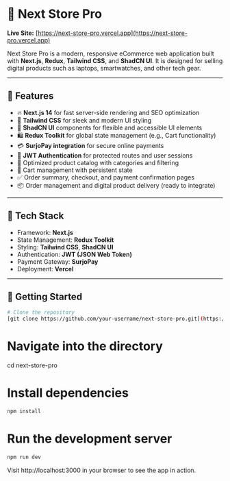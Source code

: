 # 🛒 Next Store Pro

**Live Site:** [https://next-store-pro.vercel.app](https://next-store-pro.vercel.app)

Next Store Pro is a modern, responsive eCommerce web application built with **Next.js**, **Redux**, **Tailwind CSS**, and **ShadCN UI**. It is designed for selling digital products such as laptops, smartwatches, and other tech gear.

---

## 🚀 Features

- 🔥 **Next.js 14** for fast server-side rendering and SEO optimization
- 🎨 **Tailwind CSS** for sleek and modern UI styling
- 🧩 **ShadCN UI** components for flexible and accessible UI elements
- 🛍️ **Redux Toolkit** for global state management (e.g., Cart functionality)
- 💳 **SurjoPay integration** for secure online payments
- 🔐 **JWT Authentication** for protected routes and user sessions
- 🧠 Optimized product catalog with categories and filtering
- 🛒 Cart management with persistent state
- ✅ Order summary, checkout, and payment confirmation pages
- 📦 Order management and digital product delivery (ready to integrate)

---

## 🧰 Tech Stack

- Framework: **Next.js**
- State Management: **Redux Toolkit**
- Styling: **Tailwind CSS**, **ShadCN UI**
- Authentication: **JWT (JSON Web Token)**
- Payment Gateway: **SurjoPay**
- Deployment: **Vercel**

---

## 📂 Getting Started

```bash
# Clone the repository
[git clone https://github.com/your-username/next-store-pro.git](https://github.com/developersajadur/Next-Store-Client-Side.git)

```
# Navigate into the directory
cd next-store-pro

# Install dependencies
```bash
npm install
```
# Run the development server
```bash
npm run dev
```
Visit http://localhost:3000 in your browser to see the app in action.

